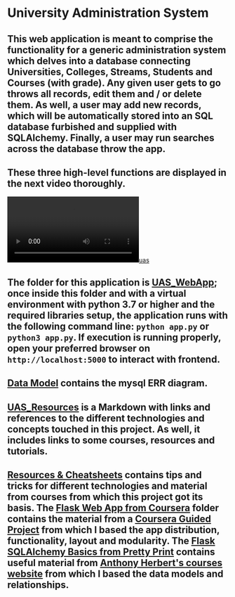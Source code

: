 # University Administration System

## This web application is meant to comprise the functionality for a generic administration system which delves into a database connecting Universities, Colleges, Streams, Students and Courses (with grade). Any given user gets to go throws all records, edit them and / or delete them. As well, a user may add new records, which will be automatically stored into an SQL database furbished and supplied with SQLAlchemy. Finally, a user may run searches across the database throw the app. 

## These three high-level functions are displayed in the next video thoroughly.

[![uas](uas.mp4)](uas.mp4)

## The folder for this application is [UAS_WebApp](UAS_WebApp/); once inside this folder and with a virtual environment with python 3.7 or higher and the required libraries setup, the application runs with the following command line: `python app.py` or `python3 app.py`. If execution is running properly, open your preferred browser on `http://localhost:5000` to interact with frontend.

## [Data Model](Data_Model/) contains the mysql ERR diagram.

## [UAS_Resources](UAS_Resources.md) is a Markdown with links and references to the different technologies and concepts touched in this project. As well, it includes links to some courses, resources and tutorials. 

## [Resources & Cheatsheets](Resources_&_Cheatsheets/) contains tips and tricks for different technologies and material from courses from which this project got its basis. The [Flask Web App from Coursera](Flask_Web_App_Coursera/) folder contains the material from a [Coursera Guided Project](https://www.coursera.org/projects/python-flask) from which I based the app distribution, functionality, layout and modularity. The [Flask SQLAlchemy Basics from Pretty Print](Resources_&_Cheatsheets/flask_sqlalchemy_basics_Pretty_Print) contains useful material from [Anthony Herbert's courses website](https://prettyprinted.com/) from which I based the data models and relationships. 
